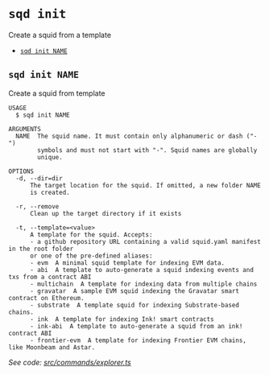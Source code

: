 `sqd init`
==========

Create a squid from a template

* [`sqd init NAME`](#sqd-init-name)

## `sqd init NAME`

Create a squid from template

```
USAGE
  $ sqd init NAME

ARGUMENTS
  NAME  The squid name. It must contain only alphanumeric or dash ("-") 
        symbols and must not start with "-". Squid names are globally 
        unique.

OPTIONS
  -d, --dir=dir
      The target location for the squid. If omitted, a new folder NAME 
      is created.

  -r, --remove
      Clean up the target directory if it exists

  -t, --template=<value>
      A template for the squid. Accepts:
      - a github repository URL containing a valid squid.yaml manifest in the root folder
      or one of the pre-defined aliases:
      - evm  A minimal squid template for indexing EVM data.
      - abi  A template to auto-generate a squid indexing events and txs from a contract ABI
      - multichain  A template for indexing data from multiple chains
      - gravatar  A sample EVM squid indexing the Gravatar smart contract on Ethereum.
      - substrate  A template squid for indexing Substrate-based chains.
      - ink  A template for indexing Ink! smart contracts
      - ink-abi  A template to auto-generate a squid from an ink! contract ABI
      - frontier-evm  A template for indexing Frontier EVM chains, like Moonbeam and Astar.
```

_See code: [src/commands/explorer.ts](https://github.com/subsquid/squid-cli/tree/master/src/commands/explorer.ts)_
